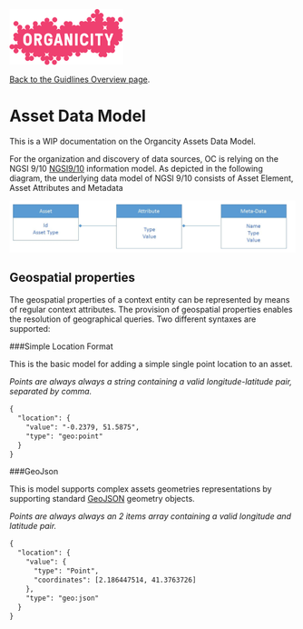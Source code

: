 ![Organicity Logo](../images/organicity_logo_pink_100.png)

[Back to the Guidlines Overview page](https://organicityeu.github.io/).

# Asset Data Model

This is a WIP documentation on the Organcity Assets Data Model.

For the organization and discovery of data sources, OC is relying on the NGSI 9/10
[NGSI9/10](https://forge.fiware.org/plugins/mediawiki/wiki/fiware/index.php/NGSI-9/NGSI-10_information_model) information model. As depicted in the following diagram, the underlying data model of NGSI
9/10 consists of Asset Element, Asset Attributes and Metadata

![Asset Data Model](./figs/data_model.png "Asset Data Model")

## Geospatial properties
 
The geospatial properties of a context entity can be represented by means of regular context attributes. The provision of geospatial properties enables the resolution of geographical queries. Two different syntaxes are supported:

###Simple Location Format

This is the basic model for adding a simple single point location to an asset.

*Points are always always a string containing a valid longitude-latitude pair, separated by comma.﻿⁠⁠*

```
{
  "location": {
    "value": "-0.2379, 51.5875",
    "type": "geo:point"
  }
}
```
###GeoJson

This is model supports complex assets geometries representations by supporting standard [GeoJSON](http://geojson.org/geojson-spec.html#geometry-objects) geometry objects.

*Points are always always an 2 items array containing a valid longitude and latitude pair.*

```
{
  "location": {
    "value": {
      "type": "Point",
      "coordinates": [2.186447514, 41.3763726] 
    },
    "type": "geo:json"
  }
}
```
